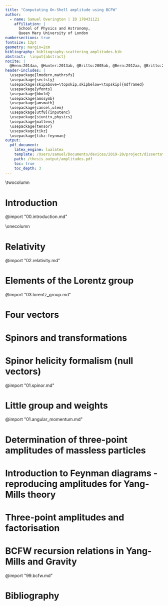 ```yaml
---
title: "Computating On-Shell amplitude using BCFW"
author:
  - name: Samuel Overington | ID 170431121
    affiliation: |
      School of Physics and Astronomy,
      Queen Mary University of London
numbersections: true
fontsize: 12pt
geometry: margin=2cm
bibliography: bibliography-scattering_amplitudes.bib
abstract:  \input{abstract}
nocite: |
  @Henn:2014aa, @Hunter:2013ab, @Britto:2005ab, @Bern:2012aa, @Britto:2005aa, @Arkani-Hamed:2012aa, @Plefka:2014aa, @Landau:1975aa
header-includes: |
  \usepackage{lmodern,mathrsfs}
  \usepackage{sectsty}
  \usepackage[skipabove=\topskip,skipbelow=\topskip]{mdframed}
  \usepackage{yfonts}
  \usepackage{bbold}
  \usepackage{amssymb}
  \usepackage{amsmath}
  \usepackage{cancel,ulem}
  \usepackage[utf8]{inputenc}
  \usepackage{siunitx,physics}
  \usepackage{mattens}
  \usepackage{tensor}
  \usepackage{tikz}
  \usepackage{tikz-feynman}
output:
  pdf_document:
    latex_engine: lualatex
    template: /Users/samuel/Documents/devices/2019-20/project/dissertation/assets/template.tex
    path: /thesis_output/amplitudes.pdf
    toc: true
    toc_depth: 3
---
```

\twocolumn

# Introduction

@import "00.introduction.md"

\onecolumn


# Relativity
@import "02.relativity.md"

# Elements of the Lorentz group

@import "03.lorentz_group.md"


# Four vectors



# Spinors and transformations
# Spinor helicity formalism (null vectors)
@import "01.spinor.md"

# Little group and weights
@import "01.angular_momentum.md"

# Determination of three-point amplitudes of massless particles

# Introduction to Feynman diagrams  - reproducing amplitudes for Yang-Mills theory

# Three-point amplitudes and factorisation
# BCFW recursion relations in Yang-Mills and Gravity

@import "99.bcfw.md"

# Bibliography
